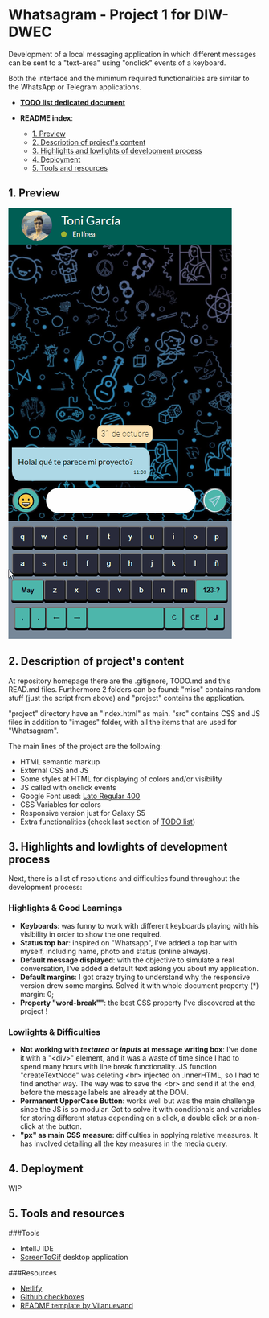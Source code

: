 # Whatsagram - Project 1 for DIW-DWEC

Development of a local messaging application in which different messages can be sent to a "text-area" using "onclick" events of a keyboard.

Both the interface and the minimum required functionalities are similar to the WhatsApp or Telegram applications.

* [**TODO list dedicated document**](https://github.com/ToniGar20/project1-DIW-DWEC/blob/master/TODO.md)


* **README index**:
  * [1. Preview](https://github.com/ToniGar20/project1-DIW-DWEC#1-preview)
  * [2. Description of project's content](https://github.com/ToniGar20/project1-DIW-DWEC#2-description-of-projects-content)
  * [3. Highlights and lowlights of development process](https://github.com/ToniGar20/project1-DIW-DWEC#3-highlights-and-lowlights-of-development-process)
  * [4. Deployment](https://github.com/ToniGar20/project1-DIW-DWEC#4-deployment)
  * [5. Tools and resources](https://github.com/ToniGar20/project1-DIW-DWEC#5-tools-and-resources)

## 1. Preview
![Whatsagram by Toni García](/misc/whatsagram-gif-toni-gar.gif)


## 2. Description of project's content
At repository homepage there are the .gitignore, TODO.md and this READ.md files. Furthermore 2 folders can be found: "misc" contains random stuff (just the script from above) and "project" contains the application.

"project" directory have an "index.html" as main. "src" contains CSS and JS files in addition to "images" folder, with all the items that are used for "Whatsagram".

The main lines of the project are the following:

* HTML semantic markup
* External CSS and JS
* Some styles at HTML for displaying of colors and/or visibility
* JS called with onclick events
* Google Font used: [Lato Regular 400]("https://fonts.google.com/specimen/Lato")
* CSS Variables for colors
* Responsive version just for Galaxy S5
* Extra functionalities (check last section of [TODO list](https://github.com/ToniGar20/project1-DIW-DWEC/blob/master/TODO.md))

## 3. Highlights and lowlights of development process

Next, there is a list of resolutions and difficulties found throughout the development process:

### Highlights & Good Learnings
* **Keyboards**: was funny to work with different keyboards playing with his visibility in order to show the one required.
* **Status top bar**: inspired on "Whatsapp", I've added a top bar with myself, including name, photo and status (online always).
* **Default message displayed**: with the objective to simulate a real conversation, I've added a default text asking you about my application.
* **Default margins**: I got crazy trying to understand why the responsive version drew some margins. Solved it with whole document property (*) margin: 0;
* **Property "word-break""**: the best CSS property I've discovered at the project !

### Lowlights & Difficulties
* **Not working with _textarea_ or _inputs_ at message writing box**: I've done it with a "\<div>" element, and it was a waste of time since I had to spend many hours with line break functionality. JS function "createTextNode" was deleting \<br> injected on .innerHTML, so I had to find another way. The way was to save the \<br> and send it at the end, before the message labels are already at the DOM.
* **Permanent UpperCase Button**: works well but was the main challenge since the JS is so modular. Got to solve it with conditionals and variables for storing different status depending on a click, a double click or a non-click at the button.
* **"px" as main CSS measure**: difficulties in applying relative measures. It has involved detailing all the key measures in the media query.

## 4. Deployment

WIP

## 5. Tools and resources

###Tools
* IntelIJ IDE
* [ScreenToGif](https://www.screentogif.com/) desktop application

###Resources
* [Netlify](https://www.netlify.com/)
* [Github checkboxes](https://www.w3schools.io/file/markdown-checkbox-github/)
* [README template by Vilanuevand](https://gist.github.com/Villanuevand/6386899f70346d4580c723232524d35a)